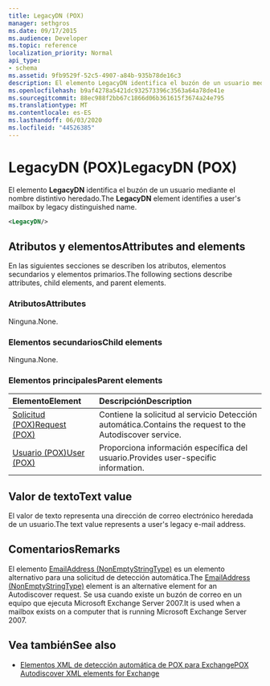 ```yaml
---
title: LegacyDN (POX)
manager: sethgros
ms.date: 09/17/2015
ms.audience: Developer
ms.topic: reference
localization_priority: Normal
api_type:
- schema
ms.assetid: 9fb9529f-52c5-4907-a84b-935b78de16c3
description: El elemento LegacyDN identifica el buzón de un usuario mediante el nombre distintivo heredado.
ms.openlocfilehash: b9af4278a5421dc932573396c3563a64a78de41e
ms.sourcegitcommit: 88ec988f2bb67c1866d06b361615f3674a24e795
ms.translationtype: MT
ms.contentlocale: es-ES
ms.lasthandoff: 06/03/2020
ms.locfileid: "44526385"
---
```

# <a name="legacydn-pox"></a><span data-ttu-id="3499c-103">LegacyDN (POX)</span><span class="sxs-lookup"><span data-stu-id="3499c-103">LegacyDN (POX)</span></span>

<span data-ttu-id="3499c-104">El elemento **LegacyDN** identifica el buzón de un usuario mediante el nombre distintivo heredado.</span><span class="sxs-lookup"><span data-stu-id="3499c-104">The **LegacyDN** element identifies a user's mailbox by legacy distinguished name.</span></span> 
  
```xml
<LegacyDN/>
```

## <a name="attributes-and-elements"></a><span data-ttu-id="3499c-105">Atributos y elementos</span><span class="sxs-lookup"><span data-stu-id="3499c-105">Attributes and elements</span></span>

<span data-ttu-id="3499c-106">En las siguientes secciones se describen los atributos, elementos secundarios y elementos primarios.</span><span class="sxs-lookup"><span data-stu-id="3499c-106">The following sections describe attributes, child elements, and parent elements.</span></span>
  
### <a name="attributes"></a><span data-ttu-id="3499c-107">Atributos</span><span class="sxs-lookup"><span data-stu-id="3499c-107">Attributes</span></span>

<span data-ttu-id="3499c-108">Ninguna.</span><span class="sxs-lookup"><span data-stu-id="3499c-108">None.</span></span>
  
### <a name="child-elements"></a><span data-ttu-id="3499c-109">Elementos secundarios</span><span class="sxs-lookup"><span data-stu-id="3499c-109">Child elements</span></span>

<span data-ttu-id="3499c-110">Ninguna.</span><span class="sxs-lookup"><span data-stu-id="3499c-110">None.</span></span>
  
### <a name="parent-elements"></a><span data-ttu-id="3499c-111">Elementos principales</span><span class="sxs-lookup"><span data-stu-id="3499c-111">Parent elements</span></span>

|<span data-ttu-id="3499c-112">**Elemento**</span><span class="sxs-lookup"><span data-stu-id="3499c-112">**Element**</span></span>|<span data-ttu-id="3499c-113">**Descripción**</span><span class="sxs-lookup"><span data-stu-id="3499c-113">**Description**</span></span>|
|:-----|:-----|
|[<span data-ttu-id="3499c-114">Solicitud (POX)</span><span class="sxs-lookup"><span data-stu-id="3499c-114">Request (POX)</span></span>](request-pox.md) <br/> |<span data-ttu-id="3499c-115">Contiene la solicitud al servicio Detección automática.</span><span class="sxs-lookup"><span data-stu-id="3499c-115">Contains the request to the Autodiscover service.</span></span>  <br/> |
|[<span data-ttu-id="3499c-116">Usuario (POX)</span><span class="sxs-lookup"><span data-stu-id="3499c-116">User (POX)</span></span>](user-pox.md) <br/> |<span data-ttu-id="3499c-117">Proporciona información específica del usuario.</span><span class="sxs-lookup"><span data-stu-id="3499c-117">Provides user-specific information.</span></span>  <br/> |
   
## <a name="text-value"></a><span data-ttu-id="3499c-118">Valor de texto</span><span class="sxs-lookup"><span data-stu-id="3499c-118">Text value</span></span>

<span data-ttu-id="3499c-119">El valor de texto representa una dirección de correo electrónico heredada de un usuario.</span><span class="sxs-lookup"><span data-stu-id="3499c-119">The text value represents a user's legacy e-mail address.</span></span>
  
## <a name="remarks"></a><span data-ttu-id="3499c-120">Comentarios</span><span class="sxs-lookup"><span data-stu-id="3499c-120">Remarks</span></span>

<span data-ttu-id="3499c-121">El elemento [EmailAddress (NonEmptyStringType)](emailaddress-nonemptystringtype.md) es un elemento alternativo para una solicitud de detección automática.</span><span class="sxs-lookup"><span data-stu-id="3499c-121">The [EmailAddress (NonEmptyStringType)](emailaddress-nonemptystringtype.md) element is an alternative element for an Autodiscover request.</span></span> <span data-ttu-id="3499c-122">Se usa cuando existe un buzón de correo en un equipo que ejecuta Microsoft Exchange Server 2007.</span><span class="sxs-lookup"><span data-stu-id="3499c-122">It is used when a mailbox exists on a computer that is running Microsoft Exchange Server 2007.</span></span> 
  
## <a name="see-also"></a><span data-ttu-id="3499c-123">Vea también</span><span class="sxs-lookup"><span data-stu-id="3499c-123">See also</span></span>

- [<span data-ttu-id="3499c-124">Elementos XML de detección automática de POX para Exchange</span><span class="sxs-lookup"><span data-stu-id="3499c-124">POX Autodiscover XML elements for Exchange</span></span>](pox-autodiscover-xml-elements-for-exchange.md)

